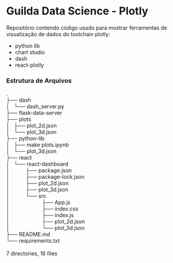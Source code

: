 # Guilda Data Science - Plotly

Repositório contendo código usado 
para mostrar ferramentas de visualização
de dados do toolchain plotly:   
  * python lib  
  * chart studio
  * dash
  * react-plotly
    


### Estrutura de Arquivos

.\
├── dash\
│   └── dash_server.py\
├── flask-data-server\
├── plots\
│   ├── plot_2d.json\
│   └── plot_3d.json\
├── python-lib\
│   ├── make plots.ipynb\
│   └── plot_3d.json\
├── react\
│   └── react-dashboard\
│&nbsp;&nbsp;&nbsp;&nbsp;&nbsp;&nbsp;&nbsp;&nbsp;&nbsp;&nbsp;
├── package.json\
│&nbsp;&nbsp;&nbsp;&nbsp;&nbsp;&nbsp;&nbsp;&nbsp;&nbsp;&nbsp;
├── package-lock.json\
│&nbsp;&nbsp;&nbsp;&nbsp;&nbsp;&nbsp;&nbsp;&nbsp;&nbsp;&nbsp;
├── plot_2d.json\
│&nbsp;&nbsp;&nbsp;&nbsp;&nbsp;&nbsp;&nbsp;&nbsp;&nbsp;&nbsp;
├── plot_3d.json\
│&nbsp;&nbsp;&nbsp;&nbsp;&nbsp;&nbsp;&nbsp;&nbsp;&nbsp;&nbsp;
└── src\
│&nbsp;&nbsp;&nbsp;&nbsp;&nbsp;&nbsp;&nbsp;&nbsp;&nbsp;&nbsp;
&nbsp;&nbsp;&nbsp;&nbsp;&nbsp;&nbsp;&nbsp;&nbsp;&nbsp;&nbsp;
├── App.js\
│&nbsp;&nbsp;&nbsp;&nbsp;&nbsp;&nbsp;&nbsp;&nbsp;&nbsp;&nbsp;
&nbsp;&nbsp;&nbsp;&nbsp;&nbsp;&nbsp;&nbsp;&nbsp;&nbsp;&nbsp;
├── index.css\
│&nbsp;&nbsp;&nbsp;&nbsp;&nbsp;&nbsp;&nbsp;&nbsp;&nbsp;&nbsp;
&nbsp;&nbsp;&nbsp;&nbsp;&nbsp;&nbsp;&nbsp;&nbsp;&nbsp;&nbsp;
├── index.js\
│&nbsp;&nbsp;&nbsp;&nbsp;&nbsp;&nbsp;&nbsp;&nbsp;&nbsp;&nbsp;
&nbsp;&nbsp;&nbsp;&nbsp;&nbsp;&nbsp;&nbsp;&nbsp;&nbsp;&nbsp;
├── plot_2d.json\
│&nbsp;&nbsp;&nbsp;&nbsp;&nbsp;&nbsp;&nbsp;&nbsp;&nbsp;&nbsp;
&nbsp;&nbsp;&nbsp;&nbsp;&nbsp;&nbsp;&nbsp;&nbsp;&nbsp;&nbsp;
└── plot_3d.json\
├── README.md\
└── requirements.txt\
\
7 directories, 16 files
